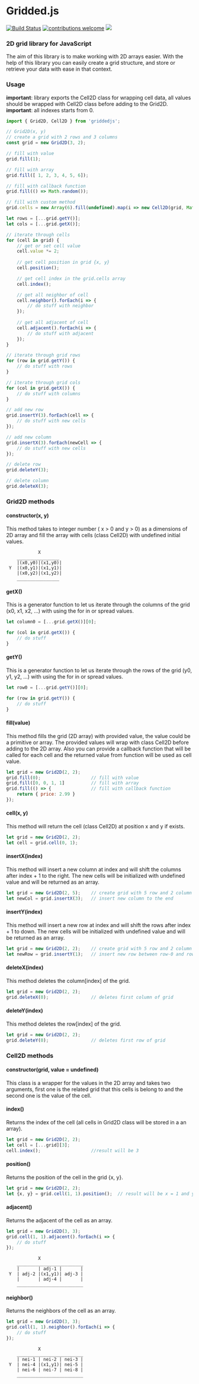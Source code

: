 # Gridded.js
[![Build Status](https://travis-ci.com/pirtwo/griddedjs.svg?branch=master)](https://travis-ci.com/pirtwo/griddedjs)
[![contributions welcome](https://img.shields.io/badge/contributions-welcome-brightgreen.svg?style=flat)](https://github.com/pirtwo/griddedjs/issues)
[![](https://img.shields.io/github/license/pirtwo/griddedjs)](https://github.com/pirtwo/griddedjs/blob/master/LICENSE)


### 2D grid library for JavaScript
The aim of this library is to make working with 2D arrays easier. With the help of this library you can easily create a grid structure, and store or retrieve your data with ease in that context.

### Usage
**important**: library exports the Cell2D class for wrapping cell data, all values should be wrapped with Cell2D class before adding to the Grid2D.<br/>
**important**: all indexes starts from 0.

```javascript
import { Grid2D, Cell2D } from 'griddedjs';

// Grid2D(x, y)
// create a grid with 2 rows and 3 columns
const grid = new Grid2D(3, 2);

// fill with value
grid.fill(1);

// fill with array
grid.fill([ 1, 2, 3, 4, 5, 6]); 

// fill with callback function
grid.fill(() => Math.random());

// fill with custom method
grid.cells = new Array(6).fill(undefined).map(i => new Cell2D(grid, Math.random()));

let rows = [...grid.getY()];
let cols = [...grid.getX()];

// iterate through cells
for (cell in grid) {
    // get or set cell value
    cell.value *= 2;
    
    // get cell position in grid {x, y}
    cell.position();

    // get cell index in the grid.cells array
    cell.index();

    // get all neighbor of cell
    cell.neighbor().forEach(i => { 
        // do stuff with neighbor
    });
    
    // get all adjacent of cell
    cell.adjacent().forEach(i => { 
        // do stuff with adjacent
    });
}

// iterate through grid rows
for (row in grid.getY()) {
    // do stuff with rows
}

// iterate through grid cols
for (col in grid.getX()) {
    // do stuff with columns
}

// add new row
grid.insertY(3).forEach(cell => {
    // do stuff with new cells
});

// add new column
grid.insertX(3).forEach(newCell => {
    // do stuff with new cells
});

// delete row
grid.deleteY(3);

// delete column
grid.deleteX(3);
```

### Grid2D methods
#### constructor(x, y)
This method takes to integer number ( x > 0 and y > 0) as a dimensions of 2D array and fill the array with cells (class Cell2D) with undefined initial values.
```
            X
    ________________
    |(x0,y0)|(x1,y0)|
 Y  |(x0,y1)|(x1,y1)|
    |(x0,y2)|(x1,y2)|
    ________________
```

#### getX()
This is a generator function to let us iterate through the columns of the grid (x0, x1, x2, ...) with using the for in or spread values.
```javascript
let column0 = [...grid.getX()][0];

for (col in grid.getX()) {
    // do stuff
}
```

#### getY()
This is a generator function to let us iterate through the rows of the grid (y0, y1, y2, ...) with using the for in or spread values.
```javascript
let row0 = [...grid.getY()][0];

for (row in grid.getY()) {
    // do stuff
}
```

#### fill(value)
This method fills the grid (2D array) with provided value, the value could be a primitive or array. The provided values will wrap with class Cell2D before adding to the 2D array. Also you can provide a callback function that will be called for each cell and the returned value from function will be used as cell value.
```javascript
let grid = new Grid2D(2, 2);
grid.fill(0);                   // fill with value
grid,fill([0, 0, 1, 1]          // fill with array
grid.fill(() => {               // fill with callback function
    return { price: 2.99 }
});

```

#### cell(x, y)
This method will return the cell (class Cell2D) at position x and y if exists.
```javascript
let grid = new Grid2D(2, 2);
let cell = grid.cell(0, 1);
```

#### insertX(index)
This method will insert a new column at index and will shift the columns after index + 1 to the right. The new cells will be initialized with undefined value and will be returned as an array.
```javascript
let grid = new Grid2D(2, 5);    // create grid with 5 row and 2 column
let newCol = grid.insertX(3);   // insert new column to the end

```

#### insertY(index)
This method will insert a new row at index and will shift the rows after index + 1 to down. The new cells will be initialized with undefined value and will be returned as an array.
```javascript
let grid = new Grid2D(2, 2);    // create grid with 5 row and 2 column
let newRow = grid.insertY(1);   // insert new row between row-0 and row-2
```

#### deleteX(index)
This method deletes the column[index] of the grid.
```javascript
let grid = new Grid2D(2, 2);
grid.deleteX(0);                // deletes first column of grid
```

#### deleteY(index)
This method deletes the row[index] of the grid.
```javascript
let grid = new Grid2D(2, 2);
grid.deleteY(0);                // deletes first row of grid
```


### Cell2D methods
#### constructor(grid, value = undefined)
This class is a wrapper for the values in the 2D array and takes two arguments, first one is the related grid that this cells is belong to and the second one is the value of the cell.

#### index()
Returns the index of the cell (all cells in Grid2D class will be stored in a an array).
```javascript
let grid = new Grid2D(2, 2);
let cell = [...grid][3];
cell.index();                   //result will be 3
```

#### position()
Returns the position of the cell in the grid {x, y}.
```javascript
let grid = new Grid2D(2, 2);
let {x, y} = grid.cell(1, 1).position();  // result will be x = 1 and y = 1
```

#### adjacent()
Returns the adjacent of the cell as an array.
```javascript
let grid = new Grid2D(3, 3);
grid.cell(1, 1).adjacent().forEach(i => {
    // do stuff
});
```
```
            X
    _________________________
    |       | adj-1 |       |
 Y  | adj-2 |(x1,y1)| adj-3 |
    |       | adj-4 |       |
    _________________________
```

#### neighbor()
Returns the neighbors of the cell as an array.
```javascript
let grid = new Grid2D(3, 3);
grid.cell(1, 1).neighbor().forEach(i => {
    // do stuff
});
```
```
            X
    _________________________
    | nei-1 | nei-2 | nei-3 |
 Y  | nei-4 |(x1,y1)| nei-5 |
    | nei-6 | nei-7 | nei-8 |
    _________________________
```
